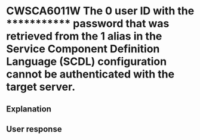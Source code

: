 # CWSCA6011W The 0 user ID with the *********** password that was retrieved from the 1 alias in the Service Component Definition Language (SCDL) configuration cannot be authenticated with the target server.

## Explanation

## User response